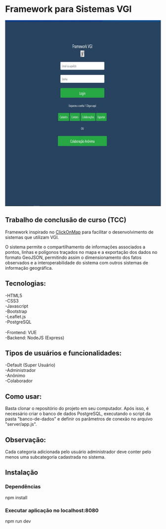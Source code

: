 <h1>Framework para Sistemas VGI</h1>
<img src="apresentação-do-sistema/imagens/home.jpg" width="900" height="600">
<h2>Trabalho de conclusão de curso (TCC)</h2>
<p>Framework inspirado no <a href="http://www.dpi.ufv.br/projetos/clickonmap/">ClickOnMap</a> para facilitar o desenvolvimento de sistemas que utilizam VGI.</p> 
<p>O sistema permite o compartilhamento de informações associados a pontos, linhas e polígonos traçados no mapa e a exportação dos dados no formato GeoJSON, permitindo assim o dimensionamento dos fatos observados e a interoperabilidade do sistema com outros sistemas de informação geográfica.
<h2>Tecnologias:</h2>
-HTML5
<br>-CSS3
<br>-Javascript
<br>-Bootstrap
<br>-Leaflet.js
<br>-PostgreSQL 
<br>
<br>-Frontend: VUE
<br>-Backend: NodeJS (Express)
<h2>Tipos de usuários e funcionalidades:</h2>
-Default (Super Usuário)
<br>-Administrador
<br>-Anônimo
<br>-Colaborador
<h2>Como usar:</h2>
<p>Basta clonar o repositório do projeto em seu computador. Após isso, é necessário criar o banco de dados PostgreSQL, executando o script da pasta "banco-de-dados" e definir os parâmetros de conexão no arquivo "server/app.js".</p>
<h2>Observação:</h2>
<p>Cada categoria adicionada pelo usuário administrador deve conter pelo menos uma subcategoria cadastrada no sistema.</p>
<h2>Instalação</h2>
<h3>Dependências</h3>
<p>npm install</p>

<h3>Executar aplicação no localhost:8080</h3>
<p>npm run dev</p>
